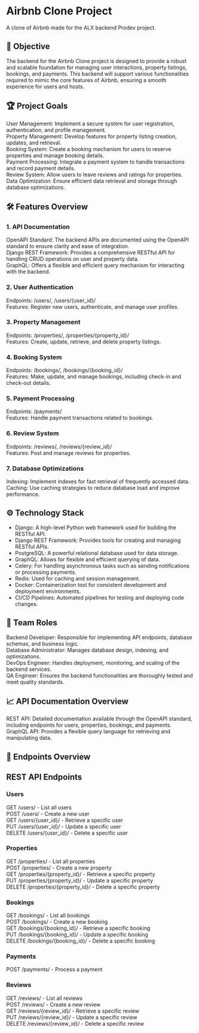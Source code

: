 # Airbnb Clone Project
A clone of Airbnb made for the ALX backend Prodev project.
## 🚀 Objective
The backend for the Airbnb Clone project is designed to provide a robust and scalable foundation for managing user interactions, property listings, bookings, and payments. This backend will support various functionalities required to mimic the core features of Airbnb, ensuring a smooth experience for users and hosts.

## 🏆 Project Goals
User Management: Implement a secure system for user registration, authentication, and profile management.  
Property Management: Develop features for property listing creation, updates, and retrieval.  
Booking System: Create a booking mechanism for users to reserve properties and manage booking details.  
Payment Processing: Integrate a payment system to handle transactions and record payment details.  
Review System: Allow users to leave reviews and ratings for properties.  
Data Optimization: Ensure efficient data retrieval and storage through database optimizations.  
## 🛠️ Features Overview
### 1. API Documentation
OpenAPI Standard: The backend APIs are documented using the OpenAPI standard to ensure clarity and ease of integration.  
Django REST Framework: Provides a comprehensive RESTful API for handling CRUD operations on user and property data.  
GraphQL: Offers a flexible and efficient query mechanism for interacting with the backend.  
### 2. User Authentication
Endpoints: /users/, /users/{user_id}/  
Features: Register new users, authenticate, and manage user profiles.
### 3. Property Management
Endpoints: /properties/, /properties/{property_id}/  
Features: Create, update, retrieve, and delete property listings.
### 4. Booking System
Endpoints: /bookings/, /bookings/{booking_id}/  
Features: Make, update, and manage bookings, including check-in and check-out details.
### 5. Payment Processing
Endpoints: /payments/  
Features: Handle payment transactions related to bookings.
### 6. Review System
Endpoints: /reviews/, /reviews/{review_id}/  
Features: Post and manage reviews for properties.
### 7. Database Optimizations
Indexing: Implement indexes for fast retrieval of frequently accessed data.  
Caching: Use caching strategies to reduce database load and improve performance.
## ⚙️ Technology Stack
* Django: A high-level Python web framework used for building the RESTful API.
* Django REST Framework: Provides tools for creating and managing RESTful APIs.
* PostgreSQL: A powerful relational database used for data storage.
* GraphQL: Allows for flexible and efficient querying of data.
* Celery: For handling asynchronous tasks such as sending notifications or processing payments.
* Redis: Used for caching and session management.
* Docker: Containerization tool for consistent development and deployment environments.
* CI/CD Pipelines: Automated pipelines for testing and deploying code changes.
## 👥 Team Roles
Backend Developer: Responsible for implementing API endpoints, database schemas, and business logic.  
Database Administrator: Manages database design, indexing, and optimizations.  
DevOps Engineer: Handles deployment, monitoring, and scaling of the backend services.  
QA Engineer: Ensures the backend functionalities are thoroughly tested and meet quality standards.
## 📈 API Documentation Overview
REST API: Detailed documentation available through the OpenAPI standard, including endpoints for users, properties, bookings, and payments.  
GraphQL API: Provides a flexible query language for retrieving and manipulating data.
## 📌 Endpoints Overview
## REST API Endpoints
### Users

GET /users/ - List all users  
POST /users/ - Create a new user  
GET /users/{user_id}/ - Retrieve a specific user  
PUT /users/{user_id}/ - Update a specific user  
DELETE /users/{user_id}/ - Delete a specific user  
### Properties

GET /properties/ - List all properties  
POST /properties/ - Create a new property  
GET /properties/{property_id}/ - Retrieve a specific property  
PUT /properties/{property_id}/ - Update a specific property  
DELETE /properties/{property_id}/ - Delete a specific property  
### Bookings

GET /bookings/ - List all bookings  
POST /bookings/ - Create a new booking  
GET /bookings/{booking_id}/ - Retrieve a specific booking  
PUT /bookings/{booking_id}/ - Update a specific booking  
DELETE /bookings/{booking_id}/ - Delete a specific booking  
### Payments

POST /payments/ - Process a payment  
### Reviews

GET /reviews/ - List all reviews  
POST /reviews/ - Create a new review  
GET /reviews/{review_id}/ - Retrieve a specific review  
PUT /reviews/{review_id}/ - Update a specific review  
DELETE /reviews/{review_id}/ - Delete a specific review  
